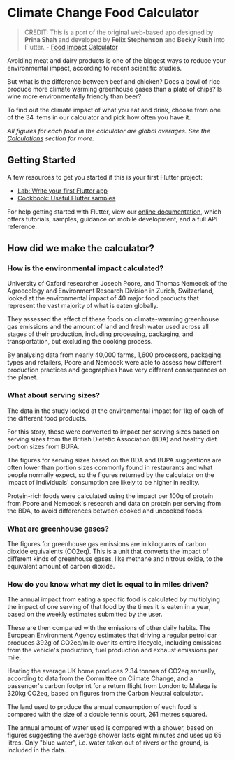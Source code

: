 # Climate Change Food Calculator

> CREDIT: 
> This is a port of the original web-based app designed by **Prina Shah** and developed by **Felix Stephenson** and **Becky Rush** into Flutter. - [Food Impact Calculator](https://www.bbc.com/news/science-environment-46459714)

Avoiding meat and dairy products is one of the biggest ways to reduce your environmental impact, according to recent scientific studies.

But what is the difference between beef and chicken? Does a bowl of rice produce more climate warming greenhouse gases than a plate of chips? Is wine more environmentally friendly than beer?

To find out the climate impact of what you eat and drink, choose from one of the 34 items in our calculator and pick how often you have it.

*All figures for each food in the calculator are global averages. See the [Calculations](calculations.md) section for more.*

## Getting Started

A few resources to get you started if this is your first Flutter project:

- [Lab: Write your first Flutter app](https://flutter.io/docs/get-started/codelab)
- [Cookbook: Useful Flutter samples](https://flutter.io/docs/cookbook)

For help getting started with Flutter, view our 
[online documentation](https://flutter.io/docs), which offers tutorials, 
samples, guidance on mobile development, and a full API reference.

## How did we make the calculator?

### How is the environmental impact calculated?

University of Oxford researcher Joseph Poore, and Thomas Nemecek of the Agroecology and Environment Research Division in Zurich, Switzerland, looked at the environmental impact of 40 major food products that represent the vast majority of what is eaten globally.

They assessed the effect of these foods on climate-warming greenhouse gas emissions and the amount of land and fresh water used across all stages of their production, including processing, packaging, and transportation, but excluding the cooking process.

By analysing data from nearly 40,000 farms, 1,600 processors, packaging types and retailers, Poore and Nemecek were able to assess how different production practices and geographies have very different consequences on the planet.

### What about serving sizes?

The data in the study looked at the environmental impact for 1kg of each of the different food products.

For this story, these were converted to impact per serving sizes based on serving sizes from the British Dietetic Association (BDA) and healthy diet portion sizes from BUPA.

The figures for serving sizes based on the BDA and BUPA suggestions are often lower than portion sizes commonly found in restaurants and what people normally expect, so the figures returned by the calculator on the impact of individuals' consumption are likely to be higher in reality.

Protein-rich foods were calculated using the impact per 100g of protein from Poore and Nemecek's research and data on protein per serving from the BDA, to avoid differences between cooked and uncooked foods.

### What are greenhouse gases?

The figures for greenhouse gas emissions are in kilograms of carbon dioxide equivalents (CO2eq). This is a unit that converts the impact of different kinds of greenhouse gases, like methane and nitrous oxide, to the equivalent amount of carbon dioxide.

### How do you know what my diet is equal to in miles driven?

The annual impact from eating a specific food is calculated by multiplying the impact of one serving of that food by the times it is eaten in a year, based on the weekly estimates submitted by the user.

These are then compared with the emissions of other daily habits. The European Environment Agency estimates that driving a regular petrol car produces 392g of CO2eq/mile over its entire lifecycle, including emissions from the vehicle's production, fuel production and exhaust emissions per mile.

Heating the average UK home produces 2.34 tonnes of CO2eq annually, according to data from the Committee on Climate Change, and a passenger's carbon footprint for a return flight from London to Malaga is 320kg CO2eq, based on figures from the Carbon Neutral calculator.

The land used to produce the annual consumption of each food is compared with the size of a double tennis court, 261 metres squared.

The annual amount of water used is compared with a shower, based on figures suggesting the average shower lasts eight minutes and uses up 65 litres. Only "blue water", i.e. water taken out of rivers or the ground, is included in the data.

